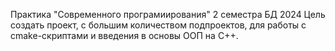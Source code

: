 Практика "Современного програмиирования" 2 семестра БД 2024
Цель создать проект, с большим количеством подпроектов, для работы с cmake-скриптами и введения в основы ООП на C++.
